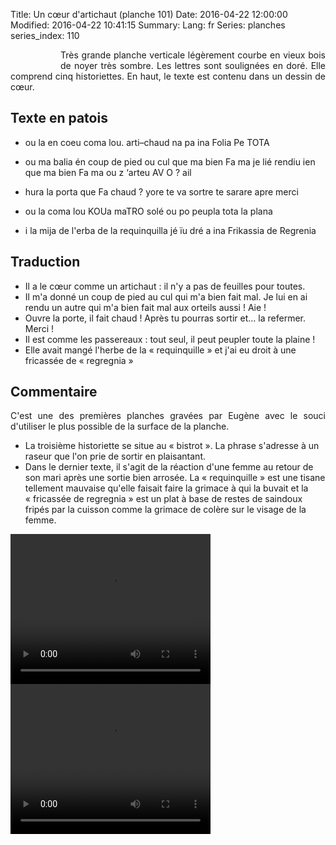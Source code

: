 Title: Un cœur d'artichaut (planche 101)
Date: 2016-04-22 12:00:00
Modified: 2016-04-22 10:41:15
Summary: 
Lang: fr
Series: planches
series_index: 110


<figure class="image-block" style="float: left;">
  <img alt="" src="{static}/images/planche_101.png">
  <figcaption style="max-width: 151px"></figcaption>
</figure>
<p style="text-align:justify;">Très grande planche verticale légèrement courbe en vieux bois de noyer très sombre. Les lettres sont soulignées en doré. Elle comprend cinq historiettes. En haut, le texte est contenu dans un dessin de cœur.</p>

## Texte en patois
- ou  la  en  coeu  coma  lou.  arti–chaud  na  pa  ina  Folia  Pe  TOTA

- ou ma balia én coup de pied ou cul que ma bien Fa ma je lié rendiu ien que ma bien Fa ma ou z ‘arteu AV O ? ail

- hura  la  porta  que  Fa  chaud ?  yore  te  va  sortre  te  sarare  apre  merci

- ou  la  coma  lou  KOUa maTRO  solé  ou  po  peupla  tota  la  plana

- i  la  mija  de  l'erba  de  la  requinquilla  jé  ïu  dré  a  ina  Frikassia  de  Regrenia

## Traduction
- Il a le cœur comme un artichaut : il n'y a pas de feuilles pour toutes.
- Il m'a donné un coup de pied au cul qui m'a bien fait mal. Je lui en ai rendu un autre qui m'a bien fait mal aux orteils aussi ! Aie !
- Ouvre la porte, il fait chaud ! Après tu pourras sortir et… la refermer.  Merci !
- Il est comme les passereaux : tout seul, il peut peupler toute la plaine !
- Elle avait mangé l'herbe de la « requinquille »  et j'ai eu droit à une fricassée de « regregnia »


## Commentaire
<p style="text-align:justify;">C'est une des premières planches gravées par Eugène avec le souci d'utiliser le plus possible de la surface de la planche.

- La troisième historiette se situe au « bistrot ». La phrase s'adresse à un raseur que l'on prie de sortir en plaisantant.
- Dans le dernier texte, il s'agit de la réaction d'une femme au retour de son mari après une sortie bien arrosée. La « requinquille » est une tisane tellement mauvaise qu'elle faisait faire la grimace à qui la buvait et la « fricassée de regregnia » est  un plat à base de restes de saindoux fripés par la cuisson comme la grimace de colère sur le visage de la femme.</p>





<video width="320" height="240" controls>
  <source src="https://d1njpgd0ygatdn.cloudfront.net/video_101_h1.mp4" type="video/mp4">
</video>

<video width="320" height="240" controls>
  <source src="https://d1njpgd0ygatdn.cloudfront.net/video_101de_2_a_fin.mp4" type="video/mp4">
</video>
